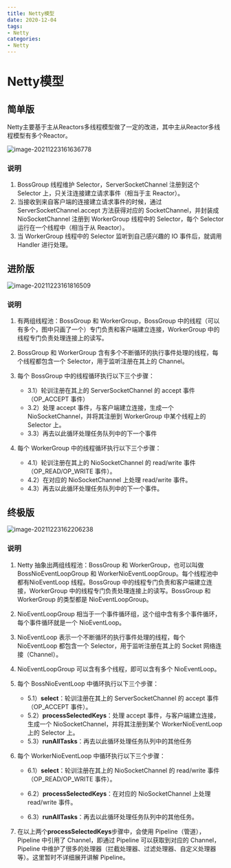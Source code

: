 ```yaml
---
title: Netty模型
date: 2020-12-04
tags:
- Netty
categories:
- Netty
---
```




# Netty模型

## 简单版

Netty主要基于主从Reactors多线程模型做了一定的改进，其中主从Reactor多线程模型有多个Reactor。

![image-20211223161636778](https://gitee.com/Post-90sBadKid/imageshack/raw/master/image-20211223161636778.png)

### 说明

1. BossGroup 线程维护 Selector，ServerSocketChannel 注册到这个 Selector 上，只关注连接建立请求事件（相当于主 Reactor）。
2. 当接收到来自客户端的连接建立请求事件的时候，通过 ServerSocketChannel.accept 方法获得对应的 SocketChannel，并封装成 NioSocketChannel 注册到 WorkerGroup 线程中的 Selector，每个 Selector 运行在一个线程中（相当于从 Reactor）。
3. 当 WorkerGroup 线程中的 Selector 监听到自己感兴趣的 IO 事件后，就调用 Handler 进行处理。

## 进阶版

![image-20211223161816509](https://gitee.com/Post-90sBadKid/imageshack/raw/master/image-20211223161816509.png)

### 说明

1. 有两组线程池：BossGroup 和 WorkerGroup，BossGroup 中的线程（可以有多个，图中只画了一个）专门负责和客户端建立连接，WorkerGroup 中的线程专门负责处理连接上的读写。
2. BossGroup 和 WorkerGroup 含有多个不断循环的执行事件处理的线程，每个线程都包含一个 Selector，用于监听注册在其上的 Channel。
3. 每个 BossGroup 中的线程循环执行以下三个步骤：
   - 3.1）轮训注册在其上的 ServerSocketChannel 的 accept 事件（OP_ACCEPT 事件）
   - 3.2）处理 accept 事件，与客户端建立连接，生成一个 NioSocketChannel，并将其注册到 WorkerGroup 中某个线程上的 Selector 上。
   - 3.3）再去以此循环处理任务队列中的下一个事件
3. 每个 WorkerGroup 中的线程循环执行以下三个步骤：

   - 4.1）轮训注册在其上的 NioSocketChannel 的 read/write 事件（OP_READ/OP_WRITE 事件）。
   - 4.2）在对应的 NioSocketChannel 上处理 read/write 事件。
   - 4.3）再去以此循环处理任务队列中的下一个事件。



## 终极版

![image-20211223162206238](https://gitee.com/Post-90sBadKid/imageshack/raw/master/image-20211223162206238.png)

### 说明

1. Netty 抽象出两组线程池：BossGroup 和 WorkerGroup，也可以叫做 BossNioEventLoopGroup 和 WorkerNioEventLoopGroup。每个线程池中都有NioEventLoop 线程。BossGroup 中的线程专门负责和客户端建立连接，WorkerGroup 中的线程专门负责处理连接上的读写。BossGroup 和 WorkerGroup 的类型都是 NioEventLoopGroup。

2. NioEventLoopGroup 相当于一个事件循环组，这个组中含有多个事件循环，每个事件循环就是一个 NioEventLoop。

3. NioEventLoop 表示一个不断循环的执行事件处理的线程，每个 NioEventLoop 都包含一个 Selector，用于监听注册在其上的 Socket 网络连接（Channel）。

4. NioEventLoopGroup 可以含有多个线程，即可以含有多个 NioEventLoop。

5. 每个 BossNioEventLoop 中循环执行以下三个步骤：

   - 5.1）**select**：轮训注册在其上的 ServerSocketChannel 的 accept 事件（OP_ACCEPT 事件）。
   - 5.2）**processSelectedKeys**：处理 accept 事件，与客户端建立连接，生成一个 NioSocketChannel，并将其注册到某个 WorkerNioEventLoop 上的 Selector 上。
   - 5.3）**runAllTasks**：再去以此循环处理任务队列中的其他任务

6. 每个 WorkerNioEventLoop 中循环执行以下三个步骤：

   - 6.1）**select**：轮训注册在其上的 NioSocketChannel 的 read/write 事件（OP_READ/OP_WRITE 事件）。

   - 6.2）**processSelectedKeys**：在对应的 NioSocketChannel 上处理 read/write 事件。

   - 6.3）**runAllTasks**：再去以此循环处理任务队列中的其他任务。 
7. 在以上两个**processSelectedKeys**步骤中，会使用 Pipeline（管道），Pipeline 中引用了 Channel，即通过 Pipeline 可以获取到对应的 Channel，Pipeline 中维护了很多的处理器（拦截处理器、过滤处理器、自定义处理器等）。这里暂时不详细展开讲解 Pipeline。